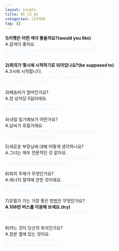 ```yaml
---
layout: single
title: 05_C2_02
categories: LISTEN
tag: []
---
```


__1)카펫은 어떤 색이 좋을까요?(would you like)__   
A.갈색이 좋아요   
<span style="color:#E8F5FF">
01.What color would you like for the carpet?   
A.I prefer brown.   
</span>
   
__2)회의가 몇시에 시작하기로 되어있나요?(be supposed to)__   
A.3시에 시작합니다.   
<span style="color:#E8F5FF">
02.What time is the meeting supposed to begin?   
A.It starts at 3 o'clock.   
</span>
   
3)배송비가 얼마인가요?   
A.한 상자당 5달러에요.   
<span style="color:#E8F5FF">
03.What is the delivery charge?   
A.Five dollars per pakcage.   
</span>
   
4)내일 일기예보가 어떤가요?   
A.날씨가 흐릴거에요   
<span style="color:#E8F5FF">
04.What's the weather forecast for tomorrow?   
A.It's going to be cloudy.   
</span>
   
5)새로운 부장님에 대해 어떻게 생각하나요?   
A.그녀는 매우 전문적인 것 같아요.   
<span style="color:#E8F5FF">
05.What do you think of our new manager?   
A.She seems very professional.   
</span>
   
6)회의 주제가 무엇인가요?  
A.에너지 절약에 관한 것이에요.   
<span style="color:#E8F5FF">
06.What's the topic of the convention?  
A.It's about saving energy.   
</span>
   
7)호텔가 가는 가장 좋은 방법은 무엇인가요?   
__A.106번 버스를 이용해 보세요.(try)__   
<span style="color:#E8F5FF">
07.What's the best way to get to the hotel?   
A.Try the 106 bus.   
</span>
   
8)어느 것이 당신의 좌석인가요?   
A.창문 옆에 있는 것이요.   
<span style="color:#E8F5FF">
08.Which seat is yours?   
A.The one next to the window.   
</span>

